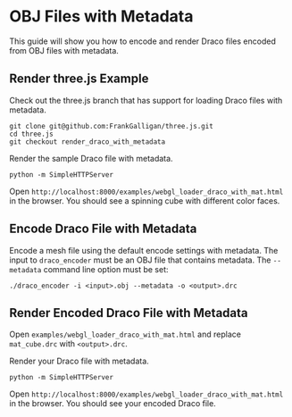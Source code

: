 # OBJ Files with Metadata
  
This guide will show you how to encode and render Draco files encoded from OBJ files with metadata.


## Render three.js Example

Check out the three.js branch that has support for loading Draco files with metadata.

```
git clone git@github.com:FrankGalligan/three.js.git
cd three.js
git checkout render_draco_with_metadata
```

Render the sample Draco file with metadata.

```
python -m SimpleHTTPServer
```

Open `http://localhost:8000/examples/webgl_loader_draco_with_mat.html` in the browser. You should see a spinning cube with different color faces.

## Encode Draco File with Metadata

Encode a mesh file using the default encode settings with metadata. The input to `draco_encoder` must be an OBJ file that contains metadata. The `--metadata` command line option must be set:
```
./draco_encoder -i <input>.obj --metadata -o <output>.drc
```

## Render Encoded Draco File with Metadata

Open `examples/webgl_loader_draco_with_mat.html` and replace `mat_cube.drc` with `<output>.drc`.

Render your Draco file with metadata.

```
python -m SimpleHTTPServer
```

Open `http://localhost:8000/examples/webgl_loader_draco_with_mat.html` in the browser. You should see your encoded Draco file. 
